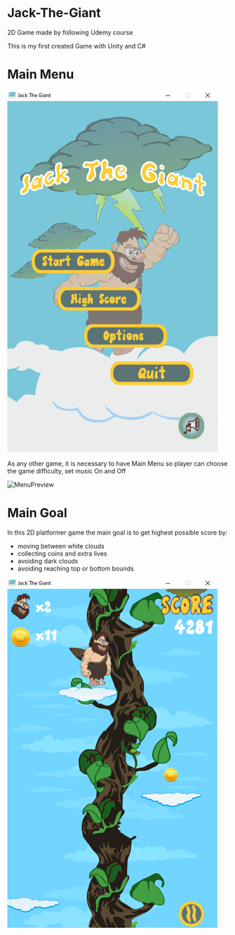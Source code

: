 # Jack-The-Giant
2D Game made by following Udemy course

This is my first created Game with Unity and C#

# Main Menu
![MenuPreview](./PresentationImages/MainMenu.png)

As any other game, it is necessary to have Main Menu so player can choose
the game difficulty, set music On and Off

![MenuPreview](./PresentationImages/PlayerOptions.png)

# Main Goal
In this 2D platformer game the main goal is to get highest possible score by:
 - moving between white clouds
 - collecting coins and extra lives
 - avoiding dark clouds
 - avoiding reaching top or bottom bounds

![GamePreview](./PresentationImages/PlayGame.png)

# 
